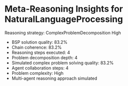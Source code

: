 # Meta-Reasoning Insights for NaturalLanguageProcessing

Reasoning strategy: ComplexProblemDecomposition High
- BSP solution quality: 83.2%
- Chain coherence: 83.2%
- Reasoning steps executed: 4
- Problem decomposition depth: 4
- Simulated complex problem solving quality: 83.2%
- Agent collaboration steps: 4
- Problem complexity: High
- Multi-agent reasoning approach simulated